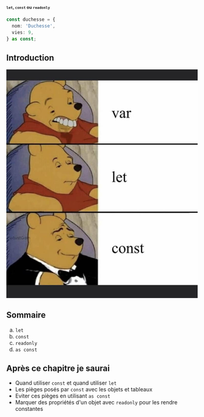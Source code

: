 <h1 style="font-size: 11px; margin-bottom: 1rem;">
<code>let</code>, <code>const</code> ou <code>readonly</code>
</h1>

```typescript
const duchesse = {
  nom: 'Duchesse',
  vies: 9,
} as const;
```

## Introduction

![meme let const et var](../../images/meme_let-const.jpg)

## Sommaire

<ol style="list-style-type: lower-alpha">
    <li><code>let</code></li>
    <li><code>const</code></li>
    <li><code>readonly</code></li>
    <li><code>as const</code></li>
</ol>

## Après ce chapitre je saurai

- Quand utiliser <code>const</code> et quand utiliser <code>let</code>
- Les pièges posés par <code>const</code> avec les objets et tableaux
- Eviter ces pièges en utilisant <code>as const</code>
- Marquer des propriétés d'un objet avec <code>readonly</code> pour les rendre constantes
